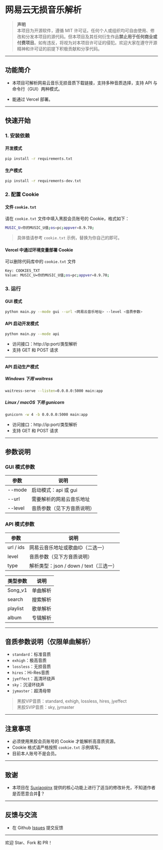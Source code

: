 # 网易云无损音乐解析

> **声明**  
> 本项目为开源软件，遵循 MIT 许可证。任何个人或组织均可自由使用、修改和分发本项目的源代码。但本项目及其任何衍生作品**禁止用于任何商业或付费项目**。如有违反，将视为对本项目许可证的侵犯。欢迎大家在遵守开源精神和许可证的前提下积极贡献和分享代码。

---

## 功能简介

- 本项目可解析网易云音乐无损音质下载链接，支持多种音质选择，支持 API 与命令行（GUI）两种模式。

- 能通过 Vercel 部署。

---

## 快速开始

### 1. 安装依赖

#### 开发模式

```bash
pip install -r requirements.txt
```

#### 生产模式

```bash
pip install -r requirements-dev.txt
```

### 2. 配置 Cookie

#### 文件 `cookie.txt` 

请在 `cookie.txt` 文件中填入黑胶会员账号的 Cookie，格式如下：

```bash
MUSIC_U=你的MUSIC_U值;os=pc;appver=8.9.70;
```

> 具体值请参考 `cookie.txt` 示例，替换为你自己的即可。

#### Vercel 中通过环境变量部署 Cookie

可以删除代码库中的 `cookie.txt` 文件

```bash
Key: COOKIES_TXT
Value: MUSIC_U=你的MUSIC_U值;os=pc;appver=8.9.70;
```

### 3. 运行

#### GUI 模式

```bash
python main.py --mode gui --url <网易云音乐地址> --level <音质参数>
```

#### API 启动开发模式

```bash
python main.py --mode api
```

- 访问接口：http://ip:port/类型解析
- 支持 GET 和 POST 请求

---

#### API 启动生产模式

##### Windows 下用 waitress

```bash
waitress-serve --listen=0.0.0.0:5000 main:app
```

##### Linux / macOS 下用 gunicorn

```bash
gunicorn -w 4 -b 0.0.0.0:5000 main:app
```

- 访问接口：http://ip:port/类型解析
- 支持 GET 和 POST 请求

---

## 参数说明

### GUI 模式参数

| 参数         | 说明                         |
| ------------ | ---------------------------- |
| --mode       | 启动模式：api 或 gui         |
| --url        | 需要解析的网易云音乐地址     |
| --level      | 音质参数（见下方音质说明）   |

### API 模式参数

| 参数         | 说明                                         |
| ------------ | -------------------------------------------- |
| url / ids    | 网易云音乐地址或歌曲ID（二选一）             |
| level        | 音质参数（见下方音质说明）                   |
| type         | 解析类型：json / down / text（三选一）       |

| 类型参数         | 说明                                         |
| ------------ | -------------------------------------------- |
| Song_v1    | 单曲解析             |
| search        | 搜索解析                   |
| playlist         | 歌单解析       |
| album         | 专辑解析       |

---

## 音质参数说明（仅限单曲解析）

- `standard`：标准音质
- `exhigh`：极高音质
- `lossless`：无损音质
- `hires`：Hi-Res音质
- `jyeffect`：高清环绕声
- `sky`：沉浸环绕声
- `jymaster`：超清母带

> 黑胶VIP音质：standard, exhigh, lossless, hires, jyeffect  
> 黑胶SVIP音质：sky, jymaster

---

## 注意事项

- 必须使用黑胶会员账号的 Cookie 才能解析高音质资源。
- Cookie 格式请严格按照 `cookie.txt` 示例填写。
- 目前本人账号不是会员。

---

## 致谢

- 本项目在 [Suxiaoqinx](https://github.com/Suxiaoqinx/Netease_url) 提供的核心功能上进行了适当的修改补充，不知道作者是否愿意合并🤔？

---

## 反馈与交流

- 在 Github [Issues](https://github.com/lihuosheng/NeteaseMusicPublic/issues) 提交反馈

---

欢迎 Star、Fork 和 PR！